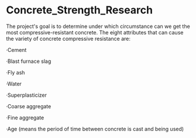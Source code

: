 # Concrete_Strength_Research

The project's goal is to determine under which circumstance can we get the most compressive-resistant concrete. The eight attributes that can cause the variety of concrete compressive resistance are:

·Cement

·Blast furnace slag

·Fly ash

·Water

·Superplasticizer

·Coarse aggregate

·Fine aggregate

·Age (means the period of time between concrete is cast and being used)